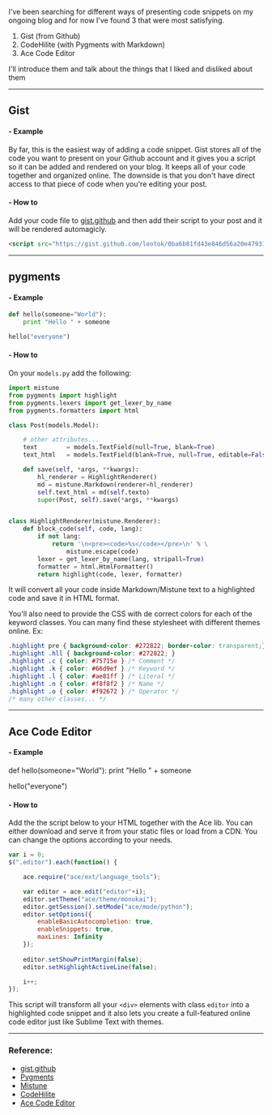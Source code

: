I've been searching for different ways of presenting code snippets on my ongoing blog and for now I've found 3 that were most satisfying.

1. Gist (from Github)
2. CodeHilite (with Pygments with Markdown)
3. Ace Code Editor

I'll introduce them and talk about the things that I liked and disliked about them

---

## Gist

#### - Example

<script src="https://gist.github.com/leotok/0ba6b81fd43e846d56a20e479312bbdf.js"></script>

By far, this is the easiest way of adding a code snippet. Gist stores all of the code you want to present on your Github account and it gives you a script so it can be added and rendered on your blog. It keeps all of your code together and organized online. The downside is that you don't have direct access to that piece of code when you're editing your post.

#### - How to 

Add your code file to [gist.github](https://gist.github.com) and then add their script to your post and it will be rendered automagicly.


```html
<script src="https://gist.github.com/leotok/0ba6b81fd43e846d56a20e479312bbdf.js"></script>
```

---

## pygments

#### - Example

```python
def hello(someone="World"):
	print "Hello " + someone

hello("everyone")
```

#### - How to

On your ```models.py``` add the following:

```python
import mistune
from pygments import highlight
from pygments.lexers import get_lexer_by_name
from pygments.formatters import html

class Post(models.Model):

	# other attributes...
	text 		= models.TextField(null=True, blank=True)
	text_html	= models.TextField(blank=True, null=True, editable=False)

	def save(self, *args, **kwargs):
		hl_renderer = HighlightRenderer()
		md = mistune.Markdown(renderer=hl_renderer)
		self.text_html = md(self.texto)
		super(Post, self).save(*args, **kwargs)


class HighlightRenderer(mistune.Renderer):
    def block_code(self, code, lang):
        if not lang:
            return '\n<pre><code>%s</code></pre>\n' % \
                mistune.escape(code)
        lexer = get_lexer_by_name(lang, stripall=True)
        formatter = html.HtmlFormatter()
        return highlight(code, lexer, formatter)
```
 
It will convert all your code inside Markdown/Mistune text to a highlighted code and save it in HTML format.

You'll also need to provide the CSS with de correct colors for each of the keyword classes. You can many find these stylesheet with different themes online.
Ex:
```css
.highlight pre { background-color: #272822; border-color: transparent;}
.highlight .hll { background-color: #272822; }
.highlight .c { color: #75715e } /* Comment */
.highlight .k { color: #66d9ef } /* Keyword */
.highlight .l { color: #ae81ff } /* Literal */
.highlight .n { color: #f8f8f2 } /* Name */
.highlight .o { color: #f92672 } /* Operator */
/* many other classes... */

```
---

## Ace Code Editor

#### - Example

<div class="jumbotron editor" id="ace-example">
def hello(someone="World"):
	print "Hello " + someone

hello("everyone")
</div>

#### - How to

Add the the script below to your HTML together with the Ace lib. You can either download and serve it from your static files or load from a CDN. You can change the options according to your needs.

```javascript
var i = 0;
$(".editor").each(function() {

	ace.require("ace/ext/language_tools");

	var editor = ace.edit("editor"+i);
    editor.setTheme("ace/theme/monokai");
    editor.getSession().setMode("ace/mode/python");
    editor.setOptions({
        enableBasicAutocompletion: true,
        enableSnippets: true,
        maxLines: Infinity
	});
  
	editor.setShowPrintMargin(false);
	editor.setHighlightActiveLine(false);

	i++;
});	
```

This script will transform all your ```<div>``` elements with class ```editor``` into a highlighted code snippet and it also lets you create a full-featured online code editor just like Sublime Text with themes.

---

### Reference:

- [gist.github](https://gist.github.com)
- [Pygments](http://pygments.org)
- [Mistune](https://github.com/lepture/mistune)
- [CodeHilite](https://pythonhosted.org/Markdown/extensions/code_hilite.html)
- [Ace Code Editor](https://ace.c9.io/#nav=about)
